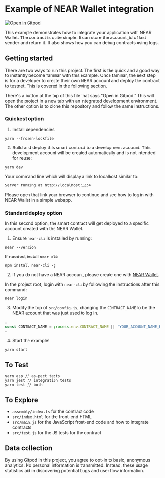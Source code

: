 Example of NEAR Wallet integration
==================================

[![Open in Gitpod](https://gitpod.io/button/open-in-gitpod.svg)](https://gitpod.io/#https://github.com/near-examples/wallet-example)

<!-- MAGIC COMMENT: DO NOT DELETE! Everything above this line is hidden on NEAR Examples page -->

This example demonstrates how to integrate your application with NEAR Wallet.
The contract is quite simple. It can store the account_id of last sender and return it. It also shows how you can debug contracts using logs.

## Getting started

There are two ways to run this project. The first is the quick and a good way to instantly become familiar with this example.
Once familiar, the next step is for a developer to create their own NEAR account and deploy the contract to testnet. This is covered in the following section.

There's a button at the top of this file that says "Open in Gitpod." This will open the project in a new tab with an integrated development environment. The other option is to clone this repository and follow the same instructions.

### Quickest option

1. Install dependencies:

```
yarn --frozen-lockfile
```

2. Build and deploy this smart contract to a development account. This development account will be created automatically and is not intended for reuse:

```
yarn dev
```

Your command line which will display a link to localhost similar to:
```bash
Server running at http://localhost:1234
```

Please open that link your browser to continue and see how to log in with NEAR Wallet in a simple webapp.

### Standard deploy option
In this second option, the smart contract will get deployed to a specific account created with the NEAR Wallet.

1. Ensure `near-cli` is installed by running:

```
near --version
```

If needed, install `near-cli`:

```
npm install near-cli -g
```

2. If you do not have a NEAR account, please create one with [NEAR Wallet](wallet.testnet.near.org).

In the project root, login with `near-cli` by following the instructions after this command:

```
near login
```

3. Modify the top of `src/config.js`, changing the `CONTRACT_NAME` to be the NEAR account that was just used to log in.

```javascript
…
const CONTRACT_NAME = process.env.CONTRACT_NAME || 'YOUR_ACCOUNT_NAME_HERE'; /* TODO: fill this in! */
…
```

4. Start the example!

```
yarn start
```

## To Test

```
yarn asp // as-pect tests
yarn jest // integration tests
yarn test // both
```

## To Explore

- `assembly/index.ts` for the contract code
- `src/index.html` for the front-end HTML
- `src/main.js` for the JavaScript front-end code and how to integrate contracts
- `src/test.js` for the JS tests for the contract


## Data collection
By using Gitpod in this project, you agree to opt-in to basic, anonymous analytics. No personal information is transmitted. Instead, these usage statistics aid in discovering potential bugs and user flow information.
